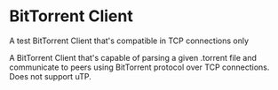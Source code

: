 # BitTorrent Client
A test BitTorrent Client that's compatible in TCP connections only

A BitTorrent Client that's capable of parsing a given .torrent file and communicate to peers using BitTorrent protocol over TCP connections. Does not support uTP.
